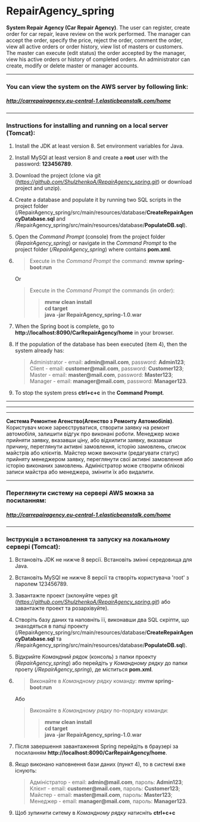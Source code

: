 # RepairAgency_spring

__System Repair Agency (Car Repair Agency)__. The user can register, create order for
car repair, leave review on the work performed. The manager can accept the order, specify the price,
reject the order, comment the order, view all active orders or order history, view list of masters or customers.
The master can execute (edit status) the order accepted by the manager, view his active orders or
history of completed orders. An administrator can create, modify or delete master or manager accounts.
___
### You can view the system on the AWS server by following link:
##### http://carrepairagency.eu-central-1.elasticbeanstalk.com/home
___
### Instructions for installing and running on a local server (Tomcat):

1. Install the JDK at least version 8. Set environment variables for Java.
2. Install MySQl at least version 8 and create a __root__ user with the password: __123456789__.
3. Download the project (clone via git (_https://github.com/ShulzhenkoA/RepairAgency_spring.git_) or download
project and unzip).
4. Create a database and populate it by running two SQL scripts in the project folder
(/RepairAgency_spring/src/main/resources/database/__CreateRepairAgencyDatabase.sql__ and
/RepairAgency_spring/src/main/resources/database/__PopulateDB.sql__).
5. Open the _Command Prompt_ (console) from the project folder (_RepairAgency_spring_) or navigate in the _Command Prompt_ 
to the project folder (_/RepairAgency_spring_) where contains __pom.xml__.
6. > Execute in the _Command Prompt_ the command: __mvnw spring-boot:run__
   
   Or

   > Execute in the _Command Prompt_ the commands (in order):
   >> __mvnw clean install__  
   >> __cd target__  
   >> __java -jar RepairAgency_spring-1.0.war__
7. When the Spring boot is complete, go to __http://localhost:8090/CarRepairAgency/home__ in your browser.
8. If the population of the database has been executed (item 4), then the system already has:
    > Administrator - email: __admin@mail.com__, password: __Admin123__;  
    Client - email: __customer@mail.com__, password: __Customer123__;  
    Master - email: __master@mail.com__, password: __Master123__;  
    Manager - email: __manager@mail.com__, password: __Manager123__.
9. To stop the system press __ctrl+c+c__ in the __Command Prompt__. 
___
___
___
__Система Ремонтне Агенство(Агенство з Ремонту Автомобілів)__. Користувач може зареєструватися, створити заявку на
ремонт автомобіля, залишити відгук про виконані роботи. Менеджер може прийняти заявку, вказавши ціну, або
відхилити заявку, вказавши причину, переглянути активні замовлення, історію замовлень, список майстрів або клієнтів.
Майстер може виконати (редагувати статус) прийняту менеджером заявку, переглянути свої активні замовлення або 
історію виконаних замовлень. Адміністратор може створити облікові записи майстра або менеджера, змінити їх або видалити.
___
### Переглянути систему на сервері AWS можна за посиланням:
##### http://carrepairagency.eu-central-1.elasticbeanstalk.com/home
___
### Інструкція з встановлення та запуску на локальному сервері (Tomcat):

1. Встановіть JDK не нижче 8 версії. Встановіть змінні середовища для Java.
2. Встановіть MySQl не нижче 8 версії та створіть користувача 'root' з паролем 123456789.
3. Завантажте проект (зклонуйте через git (_https://github.com/ShulzhenkoA/RepairAgency_spring.git_) або завантажте
проект та розархівуйте).
4. Створіть базу даних та наповніть її, виконавши два SQL скріпти, що знаходяться в папці проекту 
(/RepairAgency_spring/src/main/resources/database/__CreateRepairAgencyDatabase.sql__ та 
/RepairAgency_spring/src/main/resources/database/__PopulateDB.sql__).
5. Відкрийте _Командний рядок_ (консоль) з папки проекту (_RepairAgency_spring_) або перейдіть у _Командному рядку_ 
до папки проету (_/RepairAgency_spring_), де міститься __pom.xml__.
6. >Виконайте в _Командному рядку_ команду: __mvnw spring-boot:run__  
   
   Або  

   >Виконайте в _Командному рядку_ по-порядку команди: 
   >>__mvnw clean install__  
   >>__cd target__  
   >>__java -jar RepairAgency_spring-1.0.war__
7. Після завершення завантаження Spring перейдіть в браузері за посиланням __http://localhost:8090/CarRepairAgency/home__.
8. Якщо виконано наповнення бази даних (пункт 4), то в системі вже існують:  
    >Адміністратор - email: __admin@mail.com__, пароль: __Admin123__;  
    Клієнт - email: __customer@mail.com__, пароль: __Customer123__;  
    Майстер - email: __master@mail.com__, пароль: __Master123__;  
    Менеджер - email: __manager@mail.com__, пароль: __Manager123__.  
9. Щоб зупинити ситему в _Командному рядку_ натисніть __ctrl+c+c__

